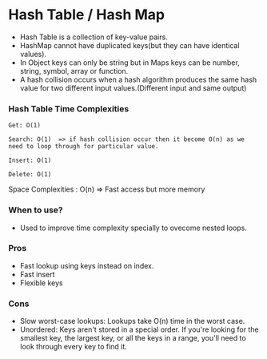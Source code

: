# Hash Table / Hash Map
- Hash Table is a collection of key-value pairs.
- HashMap cannot have duplicated keys(but they can have identical values).
- In Object keys can only be string but in Maps keys can be number, string, symbol, array or function.
- A hash collision occurs when a hash algorithm produces the same hash value for two different input values.(Different input and same output)

### **Hash Table Time Complexities**
    Get: O(1)

    Search: O(1)  => if hash collision occur then it become O(n) as we need to loop through for particular value.

    Insert: O(1)

    Delete: O(1)

Space Complexities : O(n) => Fast access but more memory

### **When to use?**
- Used to improve time complexity specially to ovecome nested loops.

### **Pros**
- Fast lookup using keys instead on index.
- Fast insert
- Flexible keys 

### **Cons**
- Slow worst-case lookups: Lookups take O(n) time in the worst case.
- Unordered: Keys aren't stored in a special order. If you're looking for the smallest key, the largest key, or all the keys in a range, you'll need to look through every key to find it.